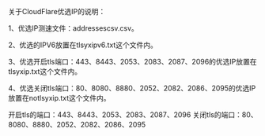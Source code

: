关于CloudFlare优选IP的说明：
  
  1、优选IP测速文件：addressescsv.csv。
  
  2、优选的IPV6放置在tlsyxipv6.txt这个文件内。
  
  3、优选开启tls端口：443、8443、2053、2083、2087、2096的优选IP放置在tlsyxip.txt这个文件内。
  
  4、优选关闭tls端口：80、8080、8880、2052、2082、2086、2095的优选IP放置在notlsyxip.txt这个文件内。

开启tls的端口：443、8443、2053、2083、2087、2096
关闭tls的端口：80、8080、8880、2052、2082、2086、2095
